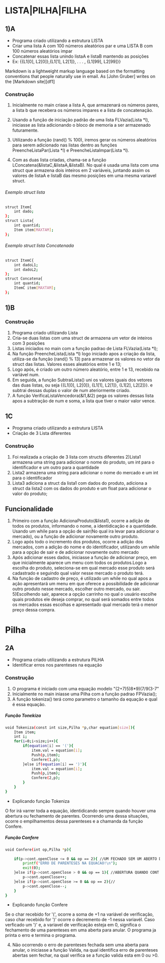 #                      LISTA|PILHA|FILHA


##  1)A

- Programa criado utilizando a estrutura LISTA
- Criar uma lista A com 100 números aleatórios par e uma LISTA B com 100 números aleatórios impar
- Concatenar essas lista unindo listaA e listaB mantendo as posições
- Ex: {{L1[0], L2[0]},{L1[1], L2[1]}, . . . , {L1[99], L2[99]}}


Markdown is a lightweight markup language based on the formatting conventions
that people naturally use in email.
As [John Gruber] writes on the [Markdown site][df1]

### Construção

1) Inicialmente no main criase a lista A, que armazenará os números pares, a lista b que recebera os números impares e a lista de concatenação.

2) Usando a função de iniciação padrão de uma lista FLVazia(Lista *l), iniciasse as lista adicionando o bloco de memoria a ser armazenado futuramente.

3) Utilizando a função (rand() % 100), iremos gerar os números aleatórios para serem adicionado nas listas dentro as funções PreencheListaPar(Lista *l) e PreencheListaImpar(Lista *l).

4) Com as duas lista criadas, chama-se a função LConcatena(&listaC,&listaA,&listaB). No qual é usada uma lista com uma struct que armazena dois inteiros em 2 variáveis, juntando assim os valores de listaA e listaB das mesmo posições em uma mesma variavel struct.

###### Exemplo struct lista

```sh
struct Item{
	int dado;
};
struct Lista{
	int quantid;
	Item item[MAXTAM];
};
```
###### Exemplo struct lista Concatenada
```sh
struct ItemC{
	int dadoL1;
	int dadoL2;
};
struct Concatena{
	int quantid;
	ItemC item[MAXTAM];
};
```
##  1)B

### Construção

1) Programa criado utilizando Lista
2) Cria-se duas listas com uma struct de armazena um vetor de inteiros com 3 posições
3) Listas iniciados no main com a função padrao de Lista FLVazia(Lista *l);
4) Na função PreencheLista(Lista *l) logo iniciado apos a criação da lista, utiliza-se da função (rand() % 13) para armazenar os valores no vetor da struct das listas. Valores esses aleatórios entre 1 e 13;
5) Logo após, é criado um outro número aleatório, entre 1 e 13, recebido na variável num. 
6) Em seguida, a função SubtraiLista() uni os valores iguais dos vetores das duas listas, ou seja {{L1[0], L2[0]}, {L1[1], L2[1]}, {L1[2], L2[2]}}. e subtrai dessas duplas o valor de num ateriormente criado.
7) A função VerificaListaVencedora(&l1,&l2) pega os valores dessas lista apos a subtração de num e soma, a lista que tiver o maior valor vence.


## 1C

- Programa criado utilizando a estrutura LISTA
- Criação de 3 Lista diferentes 

### Construção
1) Foi realizada a criação de 3 lista com structs diferentes
2)Lista1 armazena uma string para adicionar o nome do produto, um int para o identificador e um outro para a quantidade
3) Lista2 armazena uma string para adicionar o nome do mercado e um int para o identificador
4) Lista3 adiciona a struct da lista1 com dados do produto, adiciona a struct da lista2 com os dados do produto e um float para adicionar o valor do produto;

## Funcionalidade

1) Primeiro com a função AdicionaProduto(&lista1), ocorre a adição de todos os produtos, informando o nome, a identidicação e a quantidade. Usando um while para a opção de sair(No qual ira levar para adicionar o mercado), ou a função de adicionar novamente outro produto.
2) Logo após todo o incremento dos produtos, ocorre a adição dos mercados, com a adição do nome e do identificador, utilizando um while para a opção de sair e de adicionar novamente outro mercado
3) Após adicionar esses dados, iniciasse a função de adicionar preço, em que inicialmente aparece um menu com todos os produtos.Logo a escolha do produto, seleciona-se em qual mercado esse produto será cadastrado e seguindo qual valor nesse mercado o produto terá.
4) Na função de cadastro de preço, é utilizado um while no qual apos a ação apresentará um menu em que oferece a possibilidade de adicionar outro produto nesse mercado, escolher outro mercado, ou sair.
5)Escolhendo sair, aparece a opção carrinho no qual o usuário escolhe quais produtos ele deseja comprar, no qual será somados entre todos os mercados essas escolhas e apresentado qual mercado terá o menor preço dessa compra.

# Pilha

## 2A
- Programa criado utilizando a estrutura PILHA
- Identificar erros nos parenteses na equação

### Construção

1) O programa é iniciado com uma equação modelo "(2+7)5)8*9)(7/9(3-7"
2) Inicialmente no main iniasse uma Pilha com a função padrao FPVazia();
3) A função tokeniza() terá como parametro o tamanho da equação e qual é essa equação.

##### Função Tonekiza
```sh
void Tokeniza(const int size,Pilha *p,char equation[size]){
	Item item;
	int i;
	for(i=0;i<size;i++){
		if(equation[i] == '('){
			item.val = equation[i];
			Push(p,item);
			Confere(1,p);
		}else if(equation[i] == ')'){
			item.val = equation[i];
			Push(p,item);
			Confere(2,p);
		}
	}
}
```
- Explicando função Tokeniza

O for irá varrer toda a equação, identidicando sempre quando houver uma abertura ou fechamento de parentes. Ocorrendo uma dessa situações, ocorre o empilhamentos dessa parenteses e a chamanda da função Confere.

##### Função Confere

```sh
void Confere(int op,Pilha *p){
	
	if(p->cont.openClose <= 0 && op == 2){ //UM FECHADO SEM UM ABERTO DE PAR
		printf("ERRO DE PARENTESES NA EQUACAO!\n");
		exit(0);
	}else if(p->cont.openClose > 0 && op == 1){ //ABERTURA QUANDO CONT ZERADO
		p->cont.openClose++;
	}else if(p->cont.openClose >= 0 && op == 2){//
		p->cont.openClose--;
	}	
}
```
- Explicando função Confere

Se o char recebido for '(', ocorre a soma de +1 na variável de verificação, caso char recebido for ')' ocorre o decremento de -1 nessa variavél. Caso verficado um ')' e, a variavel de verificação esteja em 0, significa o fechamento de uma parenteses em uma aberta para anular. O programa ja printa o erro e termina o programa. 

4) Não ocorrendo o erro de parenteses fechada sem uma aberta para anular, o iniciasse a função Valida, na qual identifica erro de parenteses abertas sem fechar, na qual verifica se a função valida esta em 0 ou >0.

